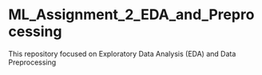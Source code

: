 # ML_Assignment_2_EDA_and_Preprocessing
This repository focused on Exploratory Data Analysis (EDA) and Data Preprocessing
